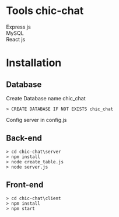 # Tools chic-chat
Express js  
MySQL  
React js  


# Installation  

## Database

Create Database name chic_chat  
```
> CREATE DATABASE IF NOT EXISTS chic_chat
```

Config server in config.js  

## Back-end
```
> cd chic-chat\server
> npm install  
> node create_table.js  
> node server.js  
```



## Front-end 
```
> cd chic-chat\client  
> npm install 
> npm start
```







